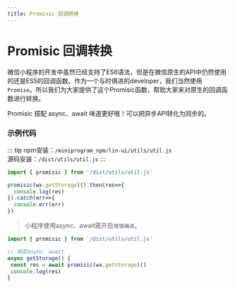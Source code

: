 ```yaml
---
title: Promisic 回调转换
---
```


# <H2Icon /> Promisic 回调转换

微信小程序的开发中虽然已经支持了ES6语法，但是在微信原生的API中仍然使用的还是ES5的回调函数。作为一个与时俱进的developer，我们当然使用`Promise`。所以我们为大家提供了这个Promisic函数，帮助大家来对原生的回调函数进行转换。

Promisic 搭配 async、await 味道更好哦！可以把异步API转化为同步的。

### 示例代码

::: tip
npm安装：`/miniprogram_npm/lin-ui/utils/util.js`
<br />
源码安装：`/dist/utils/util.js`
:::

```js
import { promisic } from '/dist/utils/util.js'

promisic(wx.getStorage)().then(res=>{
  console.log(res)
}).catch(err=>{
  console.err(err)
})
```

> 小程序使用async、await需开启`增强编译`。

```js
import { promisic } from '/dist/utils/util.js'

// 搭配async、await
async getStorage() {
 const res = await promisic(wx.getStorage)()
 console.log(res)
}
```
